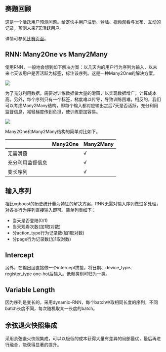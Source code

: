 ## 赛题回顾

这是一个活跃用户预测问题。给定快手用户注册、登陆、视频观看与发布、互动的记录，预测未来7天活跃用户。

详情可参见[比赛页面](https://www.kesci.com/home/competition/5ab8c36a8643e33f5138cba4)。

## RNN: Many2One vs Many2Many

使用RNN，一般地会想到如下解决方案：以几天内的用户行为序列为输入，以未来七天该用户是否活跃为标签，标注该序列。这是一种Many2One的解决方案。

![](https://github.com/drop-out/RNN-Active-User-Forecast/raw/master/material/Many2One.png)

为了充分利用数据，需要对训练数据做大量的滑窗，以实现数据增广，计算成本高。另外，每个序列只有一个标签，梯度难以传导，导致训练困难。相反的，我们可以考虑Many2Many结构，即每个输入都对应输出之后7天是否活跃，充分利用监督信息，减轻梯度传到负担，使训练更加容易。

![](https://github.com/drop-out/RNN-Active-User-Forecast/raw/master/material/Many2Many.png)

Many2One和Many2Many结构的简单对比如下。

|                  | Many2One | Many2Many |
| ---------------- | -------- | --------- |
| 无需滑窗         |          | √         |
| 充分利用监督信息 |          | √         |
| 变长序列         |          | √         |

## 输入序列

相比xgboost的历史统计量为特征的解决方案，RNN无需对输入序列做过多处理，对各类行为序列直接输入即可。简单列表如下：

- 当天是否登陆(0/1)
- 当天观看次数(加1取对数)
- 分action_type行为记录数(加1取对数)
- 分page行为记录数(加1取对数)

## Intercept

另外，在输出层直接做一个intercept拼接，将日期、device_type、register_type one-hot后输入。低频类别可归为一类。

## Variable Length

因为序列是变长的，采用dynamic-RNN，每个batch中取相同长度的序列，不同batch长度不同，每次随机取某一长度的batch。


## 余弦退火快照集成

采用余弦退火快照集成，可以以极低的成本获得大量有差异的局部最优，最后再进行融合，能获得显著的提升。

